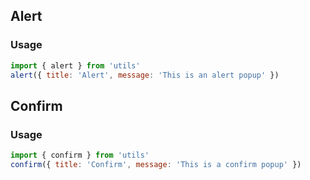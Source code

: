 ## Alert
### Usage

```js
import { alert } from 'utils'
alert({ title: 'Alert', message: 'This is an alert popup' })
```

## Confirm
### Usage

```js
import { confirm } from 'utils'
confirm({ title: 'Confirm', message: 'This is a confirm popup' })
```